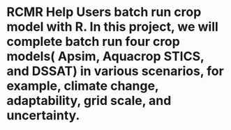 # RCMR Help Users batch run crop model with R. In this project, we will complete batch run four crop models( Apsim, Aquacrop STICS, and DSSAT) in various scenarios, for example, climate change, adaptability, grid scale, and uncertainty.
